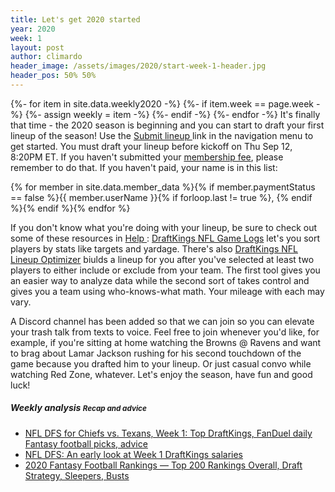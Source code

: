 ```yaml
---
title: Let's get 2020 started
year: 2020
week: 1
layout: post
author: climardo
header_image: /assets/images/2020/start-week-1-header.jpg
header_pos: 50% 50%
---
```

{%- for item in site.data.weekly2020 -%}
    {%- if item.week == page.week -%}
        {%- assign weekly = item -%}
    {%- endif -%}
{%- endfor -%}
It's finally that time - the 2020 season is beginning and you can start to draft your first lineup of the season! Use the [Submit lineup <i class="fas fa-football-ball"></i>](https://www.draftkings.com/draft/contest/91091093) link in the navigation menu to get started. You must draft your lineup before kickoff on Thu Sep 12, 8:20PM ET. If you haven't submitted your [membership fee](/rules), please remember to do that. If you haven't paid, your name is in this list:

{% for member in site.data.member_data %}{% if member.paymentStatus == false %}{{ member.userName }}{% if forloop.last != true %}, {% endif %}{% endif %}{% endfor %}

If you don't know what you're doing with your lineup, be sure to check out some of these resources in [Help <i class="far fa-question-circle"></i>](/help): [DraftKings NFL Game Logs](https://rotogrinders.com/game-stats/nfl?site=draftkings) let's you sort players by stats like targets and yardage. There's also [DraftKings NFL Lineup Optimizer](https://www.rotowire.com/daily/nfl/optimizer.php?site=DraftKings) biulds a lineup for you after you've selected at least two players to either include or exclude from your team. The first tool gives you an easier way to analyze data while the second sort of takes control and gives you a team using who-knows-what math. Your mileage with each may vary.

A Discord channel has been added so that we can join so you can elevate your trash talk from texts to voice. Feel free to join whenever you'd like, for example, if you're sitting at home watching the Browns @ Ravens and want to brag about Lamar Jackson rushing for his second touchdown of the game because you drafted him to your lineup. Or just casual convo while watching Red Zone, whatever. Let's enjoy the season, have fun and good luck!

##### Weekly analysis <small class="text-muted">Recap and advice</small>
- [NFL DFS for Chiefs vs. Texans, Week 1: Top DraftKings, FanDuel daily Fantasy football picks, advice](https://www.cbssports.com/nfl/news/nfl-dfs-for-chiefs-vs-texans-week-1-top-draftkings-fanduel-daily-fantasy-football-picks-advice/)
- [NFL DFS: An early look at Week 1 DraftKings salaries](https://www.pff.com/news/fantasy-football-nfl-dfs-an-early-look-at-week-1-draftkings-salaries)
- [2020 Fantasy Football Rankings — Top 200 Rankings Overall, Draft Strategy, Sleepers, Busts](https://dknation.draftkings.com/playbook/2020/7/7/21316216/2020-fantasy-football-rankings-top-200-rankings-overall-draft-strategy-sleepers-bustshttps://dknation.draftkings.com/playbook/2020/7/7/21316216/2020-fantasy-football-rankings-top-200-rankings-overall-draft-strategy-sleepers-busts)